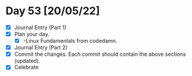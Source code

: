# Day 53 [20/05/22]

- [x] Journal Entry (Part 1)
- [x] Plan your day.
  - [x] -Linux Fundamentals from codedamn.
- [x] Journal Entry (Part 2)
- [x] Commit the changes. Each commit should contain the above sections (updated).
- [x] Celebrate
<!-- [x] to tick -->
